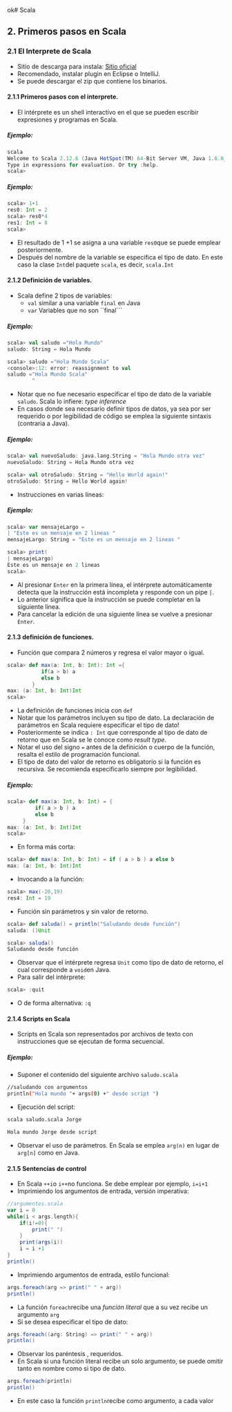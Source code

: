 ok# Scala
## 2. Primeros pasos en Scala
### 2.1 El Interprete de Scala
* Sitio de descarga para instala: [Sitio oficial](http://www.scala-lang.org)
* Recomendado, instalar plugin en Eclipse o IntelliJ.
* Se puede descargar el zip que contiene los binarios.
#### 2.1.1 Primeros pasos con el interprete.
* El intérprete es un shell interactivo  en el que se pueden escribir expresiones y programas en Scala.
##### Ejemplo:
```scala
scala
Welcome to Scala 2.12.6 (Java HotSpot(TM) 64-Bit Server VM, Java 1.8.0_151).
Type in expressions for evaluation. Or try :help.
scala>
```
##### Ejemplo:
```scala
scala> 1+1
res0: Int = 2
scala> res0*4
res1: Int = 8
scala>
```
* El resultado de 1 +1 se asigna a una variable ```res0```que se puede emplear posteriormente. 
* Después del nombre de la variable se especifica el tipo de dato. En este caso la clase ```Int```del paquete  ```scala```, es decir, ```scala.Int```
#### 2.1.2 Definición de variables.
* Scala define 2 tipos de variables:
	* ```val```  similar a una variable ```final``` en  Java
	* ```var```  Variables que no son ``final```
##### Ejemplo:
```scala
scala> val saludo ="Hola Mundo"
saludo: String = Hola Mundo

scala> saludo ="Hola Mundo Scala"
<console>:12: error: reassignment to val
saludo ="Hola Mundo Scala"
        ^
```
* Notar que no fue necesario especificar el tipo de dato de la variable ```saludo```. Scala lo infiere:  *type inference*
* En casos donde sea necesario definir tipos de datos,  ya sea por ser requerido o por legibilidad de código se emplea la siguiente sintaxis (contraria a Java).
##### Ejemplo:
```scala
scala> val nuevoSaludo: java.lang.String = "Hola Mundo otra vez"
nuevoSaludo: String = Hola Mundo otra vez

scala> val otroSaludo: String = "Hello World again!"
otroSaludo: String = Hello World again!
```
* Instrucciones en varias líneas:
##### Ejemplo:
```scala
scala> var mensajeLargo =
| "Este es un mensaje en 2 lineas "
mensajeLargo: String = "Este es un mensaje en 2 lineas "

scala> print(
| mensajeLargo)
Este es un mensaje en 2 lineas
scala>
```
* Al presionar ```Enter``` en la primera línea, el intérprete automáticamente detecta que la instrucción está incompleta y responde con un pipe ```|```.
* Lo anterior significa que la instrucción se puede completar en la siguiente línea.
* Para cancelar la edición de una siguiente línea se vuelve a presionar ```Enter```.
#### 2.1.3  definición de funciones.
* Función que compara 2 números y regresa el valor mayor o igual.
```scala
scala> def max(a: Int, b: Int): Int ={
	       if(a > b) a
	       else b
	    }
max: (a: Int, b: Int)Int
scala>
```
* La definición de funciones inicia con ```def```
* Notar que  los parámetros incluyen su tipo de dato.   La declaración de parámetros en Scala requiere especificar el tipo de dato!
* Posteriormente se indica ```: Int``` que corresponde al tipo de dato de retorno que en Scala se le conoce como *result type*.  
* Notar el uso del signo ```=``` antes de la definición o cuerpo de la función, resalta el estilo de programación funcional.
* El tipo de dato del valor de retorno es obligatorio si la función es recursiva. Se recomienda especificarlo siempre por legibilidad.
##### Ejemplo:
```scala
scala> def max(a: Int, b: Int) = {
		 if( a > b ) a
		 else b
	 }
max: (a: Int, b: Int)Int
scala>
```
* En forma más corta:
```scala
scala> def max(a: Int, b: Int) = if ( a > b ) a else b
max: (a: Int, b: Int)Int
```
* Invocando a la función:
```scala
scala> max(-20,19)
res4: Int = 19
```
* Función sin parámetros y sin valor de retorno.
```scala
scala> def saluda() = println("Saludando desde función")
saluda: ()Unit

scala> saluda()
Saludando desde función
```
* Observar que el intérprete regresa ```Unit``` como tipo de dato de retorno, el cual corresponde a ```void```en Java.
* Para salir del intérprete:
```scala
scala> :quit
```
* O de forma alternativa: ```:q```
#### 2.1.4 Scripts en Scala
* Scripts en Scala son representados por archivos de texto con instrucciones que se ejecutan de forma secuencial. 
##### Ejemplo:
* Suponer el contenido del siguiente archivo ```saludo.scala```
```bash
//saludando con argumentos
println("Hola mundo "+ args(0) +" desde script ")
```
* Ejecución del script:
```bash
scala saludo.scala Jorge

Hola mundo Jorge desde script
```
* Observar el uso de parámetros.  En Scala se emplea ```arg(n)``` en lugar de ```arg[n]``` como en Java.
#### 2.1.5 Sentencias de control
* En Scala ```++i```o ```i++```no funciona.  Se debe emplear por ejemplo, ```i=i+1```
* Imprimiendo los argumentos de entrada,  versión imperativa:
```scala
//argumentos.scala
var i = 0
while(i < args.length){
	if(i!=0){
		print(" ")
	}
	print(args(i))
	i = i +1
}
println()
```
* Imprimiendo argumentos de entrada,  estilo funcional:
```scala
args.foreach(arg => print(" " + arg))
println()
```
* La función ```foreach```recibe una *función literal*  que a su vez recibe un argumento ```arg```
* Si se desea especificar el tipo de dato:
```scala
args.foreach((arg: String) => print(" " + arg))
println()
```
* Observar los paréntesis , requeridos.
* En Scala si una función literal recibe un solo argumento, se puede omitir tanto en nombre  como si tipo de dato.
```scala
args.foreach(println)
println()
```
* En este caso la función ```println```recibe como argumento, a cada valor 
<!--stackedit_data:
eyJoaXN0b3J5IjpbMTM4NDkwMTI0MiwtNzI4MDQ0MjUyLDExOD
I5MTI2NzcsLTE3NjMxMTc1MTgsNjQ5MTUyMTU2LC01NjY2NDg0
OTcsLTE3NzAzMzM3NzEsLTE1MzgwMTU0NDgsMTMzODQ0NjIsMT
Q1OTM0ODcwNCwtMzg5NDExNzQsLTMyNTI1MTM2NSwtMTE5MzY3
NDA2MSw3ODU1ODgwODcsODQxMjIyMDM0LDE2NDE1MDE3NTAsMT
c0MTc1ODcwNyw0NjQzNDYwMTEsLTk1MDQ3NTYyNCwtMTYyNDk2
NDc4Nl19
-->